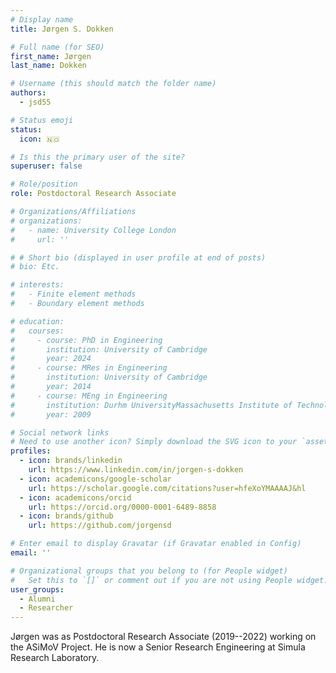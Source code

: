 ```yaml
---
# Display name
title: Jørgen S. Dokken

# Full name (for SEO)
first_name: Jørgen
last_name: Dokken

# Username (this should match the folder name)
authors:
  - jsd55

# Status emoji
status:
  icon: 🇳🇴

# Is this the primary user of the site?
superuser: false

# Role/position
role: Postdoctoral Research Associate

# Organizations/Affiliations
# organizations:
#   - name: University College London
#     url: ''

# # Short bio (displayed in user profile at end of posts)
# bio: Etc.

# interests:
#   - Finite element methods
#   - Boundary element methods

# education:
#   courses:
#     - course: PhD in Engineering
#       institution: University of Cambridge
#       year: 2024
#     - course: MRes in Engineering
#       institution: University of Cambridge
#       year: 2014
#     - course: MEng in Engineering
#       institution: Durhm UniversityMassachusetts Institute of Technology
#       year: 2009

# Social network links
# Need to use another icon? Simply download the SVG icon to your `assets/media/icons/` folder.
profiles:
  - icon: brands/linkedin
    url: https://www.linkedin.com/in/jorgen-s-dokken
  - icon: academicons/google-scholar
    url: https://scholar.google.com/citations?user=hfeXoYMAAAAJ&hl
  - icon: academicons/orcid
    url: https://orcid.org/0000-0001-6489-8858
  - icon: brands/github
    url: https://github.com/jorgensd

# Enter email to display Gravatar (if Gravatar enabled in Config)
email: ''

# Organizational groups that you belong to (for People widget)
#   Set this to `[]` or comment out if you are not using People widget.
user_groups:
  - Alumni
  - Researcher
---
```


Jørgen was as Postdoctoral Research Associate (2019--2022) working on
the ASiMoV Project. He is now a Senior Research Engineering at Simula Research Laboratory.